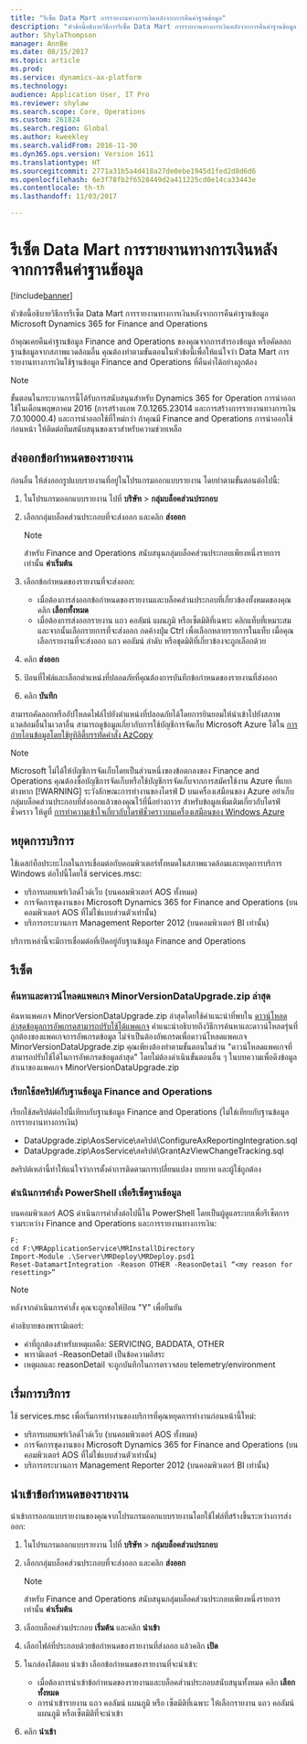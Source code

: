 ```yaml
---
title: "รีเซ็ต Data Mart การรายงานทางการเงินหลังจากการคืนค่าฐานข้อมูล"
description: "หัวข้อนี้อธิบายวิธีการรีเซ็ต Data Mart การรายงานทางการเงินหลังจากการคืนค่าฐานข้อมูล Microsoft Dynamics 365 for Finance and Operations"
author: ShylaThompson
manager: AnnBe
ms.date: 08/15/2017
ms.topic: article
ms.prod: 
ms.service: dynamics-ax-platform
ms.technology: 
audience: Application User, IT Pro
ms.reviewer: shylaw
ms.search.scope: Core, Operations
ms.custom: 261824
ms.search.region: Global
ms.author: kweekley
ms.search.validFrom: 2016-11-30
ms.dyn365.ops.version: Version 1611
ms.translationtype: HT
ms.sourcegitcommit: 2771a31b5a4d418a27de0ebe1945d1fed2d8d6d6
ms.openlocfilehash: 6e3f78fb2f6528449d2a411225cd0e14ca33443e
ms.contentlocale: th-th
ms.lasthandoff: 11/03/2017

---
```


# <a name="reset-the-financial-reporting-data-mart-after-restoring-a-database"></a>รีเซ็ต Data Mart การรายงานทางการเงินหลังจากการคืนค่าฐานข้อมูล

[!include[banner](../includes/banner.md)]


หัวข้อนี้อธิบายวิธีการรีเซ็ต Data Mart การรายงานทางการเงินหลังจากการคืนค่าฐานข้อมูล Microsoft Dynamics 365 for Finance and Operations

ถ้าคุณเคยคืนค่าฐานข้อมูล Finance and Operations ของคุณจากการสำรองข้อมูล หรือคัดลอกฐานข้อมูลจากสภาพแวดล้อมอื่น คุณต้องทำตามขั้นตอนในหัวข้อนี้เพื่อให้แน่ใจว่า Data Mart การรายงานทางการเงินใช้ฐานข้อมูล Finance and Operations ที่คืนค่าได้อย่างถูกต้อง 
> [!Note] 
> ขั้นตอนในกระบวนการนี้ได้รับการสนับสนุนสำหรับ Dynamics 365 for Operation การนำออกใช้ในเดือนพฤษภาคม 2016 (การสร้างแอพ 7.0.1265.23014 และการสร้างการรายงานทางการเงิน 7.0.10000.4) และการนำออกใช้ที่ใหม่กว่า ถ้าคุณมี Finance and Operations การนำออกใช้ก่อนหน้า ให้ติดต่อทีมสนับสนุนของเราสำหรับความช่วยเหลือ

## <a name="export-report-definitions"></a>ส่งออกข้อกำหนดของรายงาน
ก่อนอื่น ให้ส่งออกรูปแบบรายงานที่อยู่ในโปรแกรมออกแบบรายงาน โดยทำตามขั้นตอนต่อไปนี้:

1.  ในโปรแกรมออกแบบรายงาน ไปที่ **บริษัท** &gt; **กลุ่มบล็อคส่วนประกอบ**
2.  เลือกกลุ่มบล็อคส่วนประกอบที่จะส่งออก และคลิก **ส่งออก** 

    > [!Note] 
    > สำหรับ Finance and Operations สนับสนุนกลุ่มบล็อคส่วนประกอบเพียงหนึ่งรายการเท่านั้น **ค่าเริ่มต้น**
    
3.  เลือกข้อกำหนดของรายงานที่จะส่งออก:
    -   เมื่อต้องการส่งออกข้อกำหนดของรายงานและบล็อคส่วนประกอบที่เกี่ยวข้องทั้งหมดของคุณ คลิก **เลือกทั้งหมด**
    -   เมื่อต้องการส่งออกรายงาน แถว คอลัมน์ แผนภูมิ หรือเซ็ตมิติที่เฉพาะ คลิกแท็บที่เหมาะสม และจากนั้นเลือกรายการที่จะส่งออก กดค้างปุ่ม Ctrl เพื่อเลือกหลายรายการในแท็บ เมื่อคุณเลือกรายงานที่จะส่งออก แถว คอลัมน์ ลำดับ หรือชุดมิติที่เกี่ยวข้องจะถูกเลือกด้วย

4.  คลิก **ส่งออก**
5.  ป้อนที่ไฟล์และเลือกตำแหน่งที่ปลอดภัยที่คุณต้องการบันทึกข้อกำหนดของรายงานที่ส่งออก
6.  คลิก **บันทึก**

สามารถคัดลอกหรืออัปโหลดไฟล์ไปยังตำแหน่งที่ปลอดภัยได้โดยการยินยอมให้นำเข้าไปยังสภาพแวดล้อมอื่นในเวลาอื่น สามารถดูข้อมูลเกี่ยวกับการใช้บัญชีการจัดเก็บ Microsoft Azure ได้ใน [การถ่ายโอนข้อมูลโดยใช้ยูทิลิตี้บรรทัดคำสั่ง AzCopy](/azure/storage/storage-use-azcopy) 
> [!NOTE]
> Microsoft ไม่ได้ให้บัญชีการจัดเก็บโดยเป็นส่วนหนึ่งของข้อตกลงของ Finance and Operations คุณต้องซื้อบัญชีการจัดเก็บหรือใช้บัญชีการจัดเก็บจากการสมัครใช้งาน Azure ที่แยกต่างหาก 
> [!WARNING]
> ระวังลักษณะการทำงานของไดรฟ์ D บนเครื่องเสมือนของ Azure อย่าเก็บกลุ่มบล็อคส่วนประกอบที่ส่งออกแล้วของคุณไว้ที่นี่อย่างถาวร สำหรับข้อมูลเพิ่มเติมเกี่ยวกับไดรฟ์ชั่วคราว ให้ดูที่ [การทำความเข้าใจเกี่ยวกับไดรฟ์ชั่วคราวบนเครื่องเสมือนของ Windows Azure](https://blogs.msdn.microsoft.com/mast/2013/12/06/understanding-the-temporary-drive-on-windows-azure-virtual-machines/)

## <a name="stop-services"></a>หยุดการบริการ
ใช้เดสก์ท็อประยะไกลในการเชื่อมต่อกับคอมพิวเตอร์ทั้งหมดในสภาพแวดล้อมและหยุดการบริการ Windows ต่อไปนี้โดยใช้ services.msc:

-   บริการเผยแพร่เวิลด์ไวด์เว็บ (บนคอมพิวเตอร์ AOS ทั้งหมด)
-   การจัดการชุดงานของ Microsoft Dynamics 365 for Finance and Operations (บนคอมพิวเตอร์ AOS ที่ไม่ใช่แบบส่วนตัวเท่านั้น)
-   บริการกระบวนการ Management Reporter 2012 (บนคอมพิวเตอร์ BI เท่านั้น)

บริการเหล่านี้จะมีการเชื่อมต่อที่เปิดอยู่กับฐานข้อมูล Finance and Operations

## <a name="reset"></a>รีเซ็ต
### <a name="locate-and-download-the-latest-minorversiondataupgradezip-package"></a>ค้นหาและดาวน์โหลดแพคเกจ MinorVersionDataUpgrade.zip ล่าสุด

ค้นหาแพคเกจ MinorVersionDataUpgrade.zip ล่าสุดโดยใช้คำแนะนำที่พบใน [ดาวน์โหลดล่าสุดข้อมูลการอัพเกรดสามารถปรับใช้ได้แพคเกจ](..\migration-upgrade\upgrade-data-to-latest-update.md#download-the-latest-data-upgrade-deployable-packages) คำแนะนำอธิบายถึงวิธีการค้นหาและดาวน์โหลดรุ่นที่ถูกต้องของแพคเกจการอัพเกรดข้อมูล ไม่จำเป็นต้องอัพเกรดเพื่อดาวน์โหลดแพคเกจ MinorVersionDataUpgrade.zip คุณเพียงต้องทำตามขั้นตอนในส่วน "ดาวน์โหลดแพคเกจที่สามารถปรับใช้ได้ในการอัพเกรดข้อมูลล่าสุด" โดยไม่ต้องดำเนินขั้นตอนอื่น ๆ ในบทความเพื่อดึงข้อมูลสำเนาของแพคเกจ MinorVersionDataUpgrade.zip

### <a name="execute-scripts-against-finance-and-operations-database"></a>เรียกใช้สคริปต์กับฐานข้อมูล Finance and Operations

เรียกใช้สคริปต์ต่อไปนี้เทียบกับฐานข้อมูล Finance and Operations (ไม่ใช่เทียบกับฐานข้อมูลการรายงานทางการเงิน)

-   DataUpgrade.zip\\AosService\\สคริปต์\\ConfigureAxReportingIntegration.sql
-   DataUpgrade.zip\\AosService\\สคริปต์\\GrantAzViewChangeTracking.sql

สคริปต์เหล่านี้ทำให้แน่ใจว่าการตั้งค่าการติดตามการเปลี่ยนแปลง บทบาท และผู้ใช้ถูกต้อง

### <a name="execute-powershell-command-to-reset-database"></a>ดำเนินการคำสั่ง PowerShell เพื่อรีเซ็ตฐานข้อมูล

บนคอมพิวเตอร์ AOS ดำเนินการคำสั่งต่อไปนี้ใน PowerShell โดยเป็นผู้ดูแลระบบเพื่อรีเซ็ตการรวมระหว่าง Finance and Operations และการรายงานทางการเงิน:

```
F:
cd F:\MRApplicationService\MRInstallDirectory
Import-Module .\Server\MRDeploy\MRDeploy.psd1
Reset-DatamartIntegration -Reason OTHER -ReasonDetail “<my reason for resetting>”

```
> [!NOTE]
> หลังจากดำเนินการคำสั่ง คุณจะถูกขอให้ป้อน "Y" เพื่อยืนยัน

คำอธิบายของพารามิเตอร์:

-   ค่าที่ถูกต้องสำหรับเหตุผลคือ: SERVICING, BADDATA, OTHER
-   พารามิเตอร์ -ReasonDetail เป็นข้อความอิสระ
-   เหตุผลและ reasonDetail จะถูกบันทึกในการตรวจสอบ telemetry/environment

## <a name="start-services"></a>เริ่มการบริการ
ใช้ services.msc เพื่อเริ่มการทำงานของบริการที่คุณหยุดการทำงานก่อนหน้านี้ใหม่:

-   บริการเผยแพร่เวิลด์ไวด์เว็บ (บนคอมพิวเตอร์ AOS ทั้งหมด)
-   การจัดการชุดงานของ Microsoft Dynamics 365 for Finance and Operations (บนคอมพิวเตอร์ AOS ที่ไม่ใช่แบบส่วนตัวเท่านั้น)
-   บริการกระบวนการ Management Reporter 2012 (บนคอมพิวเตอร์ BI เท่านั้น)

## <a name="import-report-definitions"></a>นำเข้าข้อกำหนดของรายงาน
นำเข้าการออกแบบรายงานของคุณจากโปรแกรมออกแบบรายงานโดยใช้ไฟล์ที่สร้างขึ้นระหว่างการส่งออก:

1.  ในโปรแกรมออกแบบรายงาน ไปที่ **บริษัท** &gt; **กลุ่มบล็อคส่วนประกอบ**
2.  เลือกกลุ่มบล็อคส่วนประกอบที่จะส่งออก และคลิก **ส่งออก** 

    > [!NOTE]
    > สำหรับ Finance and Operations สนับสนุนกลุ่มบล็อคส่วนประกอบเพียงหนึ่งรายการเท่านั้น **ค่าเริ่มต้น**
    
3.  เลือกบล็อคส่วนประกอบ **เริ่มต้น** และคลิก **นำเข้า**
4.  เลือกไฟล์ที่ประกอบด้วยข้อกำหนดของรายงานที่ส่งออก แล้วคลิก **เปิด**
5.  ในกล่องโต้ตอบ นำเข้า เลือกข้อกำหนดของรายงานที่จะนำเข้า:
    -   เมื่อต้องการนำเข้าข้อกำหนดของรายงานและบล็อคส่วนประกอบสนับสนุนทั้งหมด คลิก **เลือกทั้งหมด**
    -   การนำเข้ารายงาน แถว คอลัมน์ แผนภูมิ หรือ เซ็ตมิติที่เฉพาะ ให้เลือกรายงาน แถว คอลัมน์ แผนภูมิ หรือเซ็ตมิติที่จะนำเข้า

6.  คลิก **นำเข้า**





